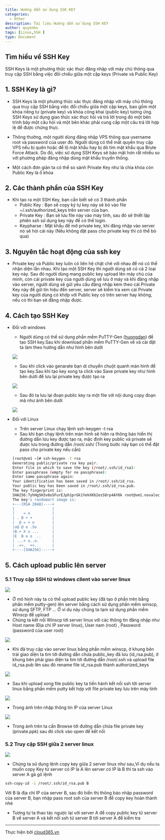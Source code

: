 ```yaml
---
title: Hướng dẫn sử dụng SSK KEY
categories:
  - Other
description: Tài liệu Hướng dẫn sử dụng SSH KEY
author: quyenbx
tags: [Linux,SSH ]
type: Document
---
```


## Tìm hiểu về SSH Key
SSH Keys là một phương thức xác thực đăng nhập với máy chủ thông qua truy cập SSH bằng việc đối chiếu giữa một cặp keys (Private và Public Key)

## 1. SSH Key là gì?
- SSH Keys là một phương thức xác thực đăng nhập với máy chủ thông qua truy cập SSH bằng việc đối chiếu giữa một cặp keys, bao gồm một khóa riêng tư (private key) và khóa công khai (public key) tương ứng. SSH Keys sử dụng giao thức xác thực hỏi và trả lời trong đó một bên trình bày một câu hỏi và một bên khác phải cung cấp một câu trả lời hợp lệ để được chứng thực.

- Thông thường, một người dùng đăng nhập VPS thông qua username root và password của user đó. Người dùng có thể mất quyền truy cập VPS nếu bị quên hoặc để lộ mật khẩu hay bị dò tìm mật khẩu qua Brute Force Attack. Do đó, việc sử dụng SSH Keys sẽ bảo mật hơn rất nhiều so với phương pháp đăng nhập dùng mật khẩu truyền thống.

- Một cách đơn giản ta có thể so sánh Private Key như là chìa khóa còn Public Key là ổ khóa

## 2. Các thành phần của SSH Key
- Khi tạo ra một SSH Key, bạn cần biết sẽ có 3 thành phần
  - Public Key : Bạn sẽ copy ký tự key này sẽ bỏ vào file ~/.ssh/authorized_keys trên server của bạn.
  - Private Key : Bạn sẽ lưu file này vào máy tính, sau đó sẽ thiết lập phiên ssh sử dụng key này để có thể login.
  - Keypharse : Mật khẩu để mở private key, khi đăng nhập vào server nó sẽ hỏi cái này (Nếu không đặt pass cho private key thì có thể bỏ qua)

## 3. Nguyên tắc hoạt động của ssh key

- Private key và Public key luôn có liên hệ chặt chẽ với nhau để nó có thể nhận diện lẫn nhau. Khi tạo một SSH Key thì người dùng sẽ có cả 2 loại key này. Sau đó người dùng mang public key upload lên máy chủ của mình, còn cái private key của người dùng sẽ lưu ở máy và khi đăng nhập vào server, người dùng sẽ gửi yêu cầu đăng nhập kèm theo cái Private Key này để gửi tín hiệu đến server, server sẽ kiểm tra xem cái Private key của người dùng có khớp với Public key có trên server hay không, nếu có thì bạn sẽ đăng nhập được.

## 4. Cách tạo SSH Key

- Đối với windows
  - Người dùng có thể sử dụng phần mềm PuTTY-Gen ([huongdan](https://blog.cloud365.vn/windows/huong-dan-cai-dat-va-su-dung-putty/)) để tạo SSH key.Sau khi download phần mềm PuTTY-Gen về và cài đặt ta làm theo hướng dẫn như hình bên dưới
  
  ![](/images/img-ssh-key/1.png)
  - Sau khi click vào genarate bạn di chuyển chuột quanh màn hình để tạo key.Sau khi tạo key xong ta click vào Save private key như hình bên dưới để lưu lại private key được tạo ra
  
  ![](/images/img-ssh-key/2.png)
  - Sau đó ta lưu lại đoạn public key ra một file với nội dung copy đoạn mã như ảnh bên dưới
  
  ![](/images/img-ssh-key/3.png)
  
- Đối với Linux
  - Trên server Linux chạy lệnh ssh-keygen -t rsa
  - Sau khi bạn chạy lệnh trên màn hình sẽ hiện ra thông báo hiển thị đường dẫn lưu key được tạo ra, mặc định key public và private sẽ được lưu trong đường dẫn /root/.ssh/ (Trong bước này bạn có thể đặt pass cho private key nếu cần)
  
  ```sh
  [root@vm1 ~]# ssh-keygen -t rsa
  Generating public/private rsa key pair.
  Enter file in which to save the key (/root/.ssh/id_rsa): 
  Enter passphrase (empty for no passphrase): 
  Enter same passphrase again: 
  Your identification has been saved in /root/.ssh/id_rsa.
  Your public key has been saved in /root/.ssh/id_rsa.pub.
  The key fingerprint is:
  SHA256:7yhHgSH3v8oSFurEJph1prGk1YekXKb2esS8rp4AY6k root@vm1.novalocal
  The key's randomart image is:
  +---[RSA 2048]----+
  |                 |
  |    = o          |
  | . B + +         |
  |  @ = + o        |
  |o@ @ o .So       |
  |B.+ X o ...      |
  |E  B o o  ..     |
  | ...+ o..o.      |
  | .++.  ++..      |
  +----[SHA256]-----+
  ```
 
## 5. Cách upload public lên server
### 5.1 Truy cập SSH từ windows client vào server linux
 
 ![](/images/img-ssh-key/4.png)
 
- Ở mô hình này ta có thể upload public key (đã tạo ở phần trên bằng phần mềm putty-gen) lên server bằng cách sử dụng phần mềm winscp, sử dụng SFTP, FTP ... Ở ví dụ này chúng ta tạm sử dụng phần mềm Winscp để upload
- Chúng ta kết nối Winscp tới server linux với các thông tin đăng nhập như Host name (Địa chỉ IP server linux), User nam (root) , Password (password của user root)
   
 ![](/images/img-ssh-key/5.png)
 
- Khi đã truy cập vào server linux bằng phần mềm winscp, ở khung bên trái giao diện ta tìm tới đường dẫn chứa public_key đã lưu (id_rsa.pub), ở khung bên phải giao diện ta tìm tới đường dẫn /root/.ssh và upload file id_rsa.pub lên sau đó rename file id_rsa.pub thành authorized_keys
 
 ![](/images/img-ssh-key/6.png)
 
- Sau khi upload xong file public key ta tiến hành kết nối ssh tới server linux bằng phần mềm putty kết hợp với file private key lưu trên máy tính
 
 ![](/images/img-ssh-key/7.png)
 
- Trong ảnh trên nhập thông tin IP của server Linux
 
 ![](/images/img-ssh-key/8.png)
 
- Trong ảnh trên ta cần Browse tới đường dẫn chứa file private key (private.ppk) sau đó click vào open để kết nối
### 5.2 Truy cập SSH giữa 2 server linux
 
 ![](/images/img-ssh-key/9.png)
 
- Chúng ta sử dụng lệnh copy key giữa 2 server linux như sau,Ví dụ nếu ta muốn copy Key từ server có IP là A lên server có IP là B thì ta ssh vào server A gà gõ lệnh 
 ```sh
 ssh-copy-id -i /root/.ssh/id_rsa.pub B
 ```
 Với B là địa chỉ IP của server B, sau đó hiển thị thông báo nhập password của server B, bạn nhập pass root ssh của server B để copy key hoàn thành nhé
- Tương tự ta thao tác ngược lại với server A để copy public key từ server B về server A và kết nối ssh từ server B tới server A để kiểm tra
 
 ---
Thực hiện bởi [cloud365.vn](https://cloud365.vn/)
 
 
  
  


  

  

